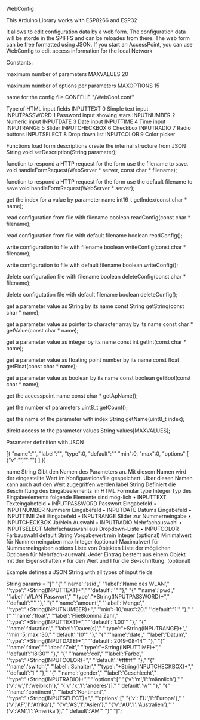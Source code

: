 WebConfig

This Arduino Library works with ESP8266 and ESP32

It allows to edit configuration data by a web form. The configuration data will be storde in the SPIFFS and can be reloades from there.
The web form can be free formatted using JSON.
If you start an AccessPoint, you can use WebConfig to edit access information for the local Network

Constants:

maximum number of parameters
MAXVALUES 20

maximum number of options per parameters
MAXOPTIONS 15

name for the config file
CONFFILE "/WebConf.conf"

Type of HTML input fields
INPUTTEXT 0       Simple text input
INPUTPASSWORD 1   Password input showing stars
INPUTNUMBER 2     Numeric input
INPUTDATE 3       Date input
INPUTTIME 4       Time input
INPUTRANGE 5      Slider
INPUTCHECKBOX 6   Checkbox
INPUTRADIO 7      Radio buttons
INPUTSELECT 8     Drop down list
INPUTCOLOR 9      Color picker

Functions
load form descriptions create the internal structure from JSON String
void setDescription(String parameter);

function to respond a HTTP request for the form use the filename
to save.
void handleFormRequest(WebServer * server, const char * filename);

function to respond a HTTP request for the form use the default filename
to save
void handleFormRequest(WebServer * server);

get the index for a value by parameter name
int16_t getIndex(const char * name);

read configuration from file with filename
boolean readConfig(const char *  filename);

read configuration from file with default filename
boolean readConfig();

write configuration to file with filename
boolean writeConfig(const char *  filename);

write configuration to file with default filename
boolean writeConfig();

delete configuration  file with filename
boolean deleteConfig(const char *  filename);

delete configutation file with default filename
boolean deleteConfig();

get a parameter value as String by its name
const String getString(const char * name);

get a parameter value as pointer to character array by its name
const char * getValue(const char * name);

get a parameter value as integer by its name
const int getInt(const char * name);

get a parameter value as floating point number by its name
const float getFloat(const char * name);

get a parameter value as boolean by its name
const boolean getBool(const char * name);

get the accesspoint name
const char * getApName();

get the number of parameters
uint8_t getCount();

get the name of the parameter with index
String getName(uint8_t index);

direkt access to the parameter values
String values[MAXVALUES];

Parameter definition with JSON

[{
"name":"",
"label":"",
"type":0,
"default":""
"min":0,
"max":0,
"options":[
  {"v":"","":""}
]
}]

name	   String	            Gibt den Namen des Parameters an. Mit diesem Namen wird der eingestellte Wert im 
                            Konfigurationsfile gespeichert.
                            Über diesen Namen kann auch auf den Wert zugegriffen werden
label	   String	            Definiert die Beschriftung des Eingabeelements im HTML Formular
type	   Integer	          Typ des Eingabeelements folgende Elemente sind mög-lich
                            •	INPUTTEXT Texteingabefeld
                            •	INPUTPASSWORD Passwort Eingabefeld
                            •	INPUTNUMBER Nummern Eingabefeld
                            •	INPUTDATE Datums Eingabefeld
                            •	INPUTTIME Zeit Eingabefeld
                            •	INPUTRANGE Slider zur Nummerneingabe
                            •	INPUTCHECKBOX Ja/Nein Auswahl
                            •	INPUTRADIO Mehrfachauswahl
                            •	INPUTSELECT Mehrfachauswahl aus Dropdown-Liste
                            •	INPUTCOLOR Farbauswahl
default	String	            Vorgabewert
min	    Integer	(optional)  Minimalwert für Nummerneingaben
max	    Integer	(optional)  Maximalwert für Nummerneingaben
options	Liste von Objekten	Liste der möglichen Optionen für Mehrfach-auswahl. Jeder Eintrag besteht aus einem Objekt mit den Eigenschaften v für den Wert und l für die Be-schriftung.
        (optional)

Example defines a JSON String with all types of input fields

String params = "["
  "{"
  "'name':'ssid',"
  "'label':'Name des WLAN',"
  "'type':"+String(INPUTTEXT)+","
  "'default':''"
  "},"
  "{"
  "'name':'pwd',"
  "'label':'WLAN Passwort',"
  "'type':"+String(INPUTPASSWORD)+","
  "'default':''"
  "},"
  "{"
  "'name':'amount',"
  "'label':'Menge',"
  "'type':"+String(INPUTNUMBER)+","
  "'min':-10,'max':20,"
  "'default':'1'"
  "},"
  "{"
  "'name':'float',"
  "'label':'Fließkomma Zahl',"
  "'type':"+String(INPUTTEXT)+","
  "'default':'1.00'"
  "},"
  "{"
  "'name':'duration',"
  "'label':'Dauer(s)',"
  "'type':"+String(INPUTRANGE)+","
  "'min':5,'max':30,"
  "'default':'10'"
  "},"
  "{"
  "'name':'date',"
  "'label':'Datum',"
  "'type':"+String(INPUTDATE)+","
  "'default':'2019-08-14'"
  "},"
  "{"
  "'name':'time',"
  "'label':'Zeit',"
  "'type':"+String(INPUTTIME)+","
  "'default':'18:30'"
  "},"
  "{"
  "'name':'col',"
  "'label':'Farbe',"
  "'type':"+String(INPUTCOLOR)+","
  "'default':'#ffffff'"
  "},"
  "{"
  "'name':'switch',"
  "'label':'Schalter',"
  "'type':"+String(INPUTCHECKBOX)+","
  "'default':'1'"
  "},"
  "{"
  "'name':'gender',"
  "'label':'Geschlecht',"
  "'type':"+String(INPUTRADIO)+","
  "'options':["
  "{'v':'m','l':'männlich'},"
  "{'v':'w','l':'weiblich'},"
  "{'v':'x','l':'anderes'}],"
  "'default':'w'"
  "},"
  "{"
  "'name':'continent',"
  "'label':'Kontinent',"
  "'type':"+String(INPUTSELECT)+","
  "'options':["
  "{'v':'EU','l':'Europa'},"
  "{'v':'AF','l':'Afrika'},"
  "{'v':'AS','l':'Asien'},"
  "{'v':'AU','l':'Australien'},"
  "{'v':'AM','l':'Amerika'}],"
  "'default':'AM'"
  "}"
  "]";
